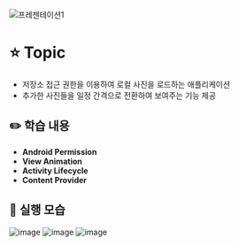 ![프레젠테이션1](https://user-images.githubusercontent.com/89020936/158767703-52af7439-4e6a-47cf-81fa-c61d41e610ad.png)
# ⭐ Topic

- 저장소 접근 권한을 이용하여 로컬 사진을 로드하는 애플리케이션
- 추가한 사진들을 일정 간격으로 전환하여 보여주는 기능 제공

## ✏️ 학습 내용

- **Android Permission**
- **View Animation**
- **Activity Lifecycle**
- **Content Provider**

## 📲 실행 모습
![image](https://user-images.githubusercontent.com/89020936/158767846-cee5fa08-1ddc-47f6-83ec-c85c2f61e938.png)
![image](https://user-images.githubusercontent.com/89020936/158767879-0d80ecb1-8971-4c9f-9798-f13975dde4d5.png)
![image](https://user-images.githubusercontent.com/89020936/158767899-c88829f2-00a6-4c8d-8d6b-28a82997c945.png)
